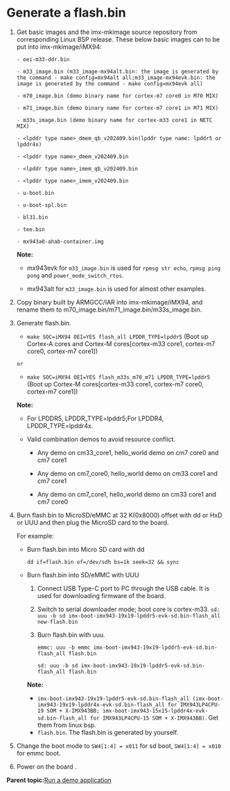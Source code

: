 # Generate a flash.bin

1.  Get basic images and the imx-mkimage source repository from corresponding Linux BSP release. These below basic images can to be put into imx-mkimage/iMX94:

    `- oei-m33-ddr.bin`

    `- m33_image.bin (m33_image-mx94alt.bin: the image is generated by the command - make config=mx94alt all;m33_image-mx94evk.bin: the image is generated by the command - make config=mx94evk all)`

    `- m70_image.bin (demo binary name for cortex-m7 core0 in M70 MIX)`

    `- m71_image.bin (demo binary name for cortex-m7 core1 in M71 MIX)`

    `- m33s_image.bin (demo binary name for cortex-m33 core1 in NETC MIX)`

    `- <lpddr type name>_dmem_qb_v202409.bin(lpddr type name: lpddr5 or lpddr4x)`

    `- <lpddr type name>_dmem_v202409.bin`

    `- <lpddr type name>_imem_qb_v202409.bin`

    `- <lpddr type name>_imem_v202409.bin`

    `- u-boot.bin`

    `- u-boot-spl.bin`

    `- bl31.bin`

    `- tee.bin`

    `- mx943a0-ahab-container.img`

    **Note:**

    -   mx943evk for `m33_image.bin` is used for `rpmsg str echo`, `rpmsg ping pong` and `power_mode_switch_rtos`.

    -   mx943alt for `m33_image.bin` is used for almost other examples.

2.  Copy binary built by ARMGCC/IAR into imx-mkimage/iMX94, and rename them to m70\_image.bin/m71\_image.bin/m33s\_image.bin.
3.  Generate flash.bin.

    -    `make SOC=iMX94 OEI=YES flash_all LPDDR_TYPE=lpddr5` \(Boot up Cortex-A cores and Cortex-M cores[cortex-m33 core1, cortex-m7 core0, cortex-m7 core1]\)

        or

    -    `make SOC=iMX94 OEI=YES flash_m33s_m70_m71 LPDDR_TYPE=lpddr5` \(Boot up Cortex-M cores[cortex-m33 core1, cortex-m7 core0, cortex-m7 core1]\)

    **Note:**

    -   For LPDDR5, LPDDR\_TYPE=lpddr5;For LPDDR4, LPDDR\_TYPE=lpddr4x.

    -   Valid combination demos to avoid resource conflict.

        -   Any demo on cm33_core1, hello_world demo on cm7 core0 and cm7 core1

        -   Any demo on cm7_core0, hello_world demo on cm33 core1 and cm7 core1

        -   Any demo on cm7_core1, hello_world demo on cm33 core1 and cm7 core0

4.  Burn flash.bin to MicroSD/eMMC at 32 K\(0x8000\) offset with dd or HxD or UUU and then plug the MicroSD card to the board.

    For example:

    -   Burn flash.bin into Micro SD card with dd

        `dd if=flash.bin of=/dev/sdh bs=1k seek=32 && sync`

    -   Burn flash.bin into SD/eMMC with UUU

        1.  Connect USB Type-C port to PC through the USB cable. It is used for downloading firmware of the board.
        2.  Switch to serial downloader mode; boot core is cortex-m33. `sd: uuu -b sd imx-boot-imx943-19x19-lpddr5-evk-sd.bin-flash_all new-flash.bin`
        3.  Burn flash.bin with uuu.

            `emmc: uuu -b emmc imx-boot-imx943-19x19-lpddr5-evk-sd.bin-flash_all flash.bin`

            `sd: uuu -b sd imx-boot-imx943-19x19-lpddr5-evk-sd.bin-flash_all flash.bin`

        **Note:**

        -   `imx-boot-imx943-19x19-lpddr5-evk-sd.bin-flash_all (imx-boot-imx943-19x19-lpddr4x-evk-sd.bin-flash_all for IMX943LP4CPU-19 SOM + X-IMX943BB; imx-boot-imx943-15x15-lpddr4x-evk-sd.bin-flash_all for IMX943LP4CPU-15 SOM + X-IMX943BB)`. Get them from linux bsp.
        -   `flash.bin`. The flash.bin is generated by yourself.
5.  Change the boot mode to `SW4[1:4] = x011` for sd boot, `SW4[1:4] = x010` for emmc boot.
6.  Power on the board .

**Parent topic:**[Run a demo application](../topics/run_a_demo_application.md)

